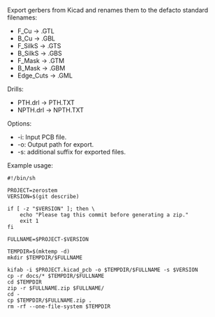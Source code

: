 Export gerbers from Kicad and renames them to the defacto standard filenames:

 - F_Cu -> .GTL
 - B_Cu -> .GBL
 - F_SilkS -> .GTS
 - B_SilkS -> .GBS
 - F_Mask -> .GTM
 - B_Mask -> .GBM
 - Edge_Cuts -> .GML

Drills:

 - PTH.drl -> PTH.TXT
 - NPTH.drl -> NPTH.TXT

Options:

 - -i: Input PCB file.
 - -o: Output path for export.
 - -s: additional suffix for exported files.

Example usage:

    #!/bin/sh

    PROJECT=zerostem
    VERSION=$(git describe)

    if [ -z "$VERSION" ]; then \
        echo "Please tag this commit before generating a zip."
        exit 1
    fi

    FULLNAME=$PROJECT-$VERSION

    TEMPDIR=$(mktemp -d)
    mkdir $TEMPDIR/$FULLNAME

    kifab -i $PROJECT.kicad_pcb -o $TEMPDIR/$FULLNAME -s $VERSION
    cp -r docs/* $TEMPDIR/$FULLNAME
    cd $TEMPDIR
    zip -r $FULLNAME.zip $FULLNAME/
    cd -
    cp $TEMPDIR/$FULLNAME.zip .
    rm -rf --one-file-system $TEMPDIR
